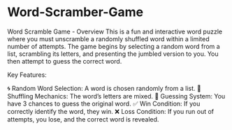 # Word-Scramber-Game
Word Scramble Game - Overview
This is a fun and interactive word puzzle where you must unscramble a randomly shuffled word within a limited number of attempts.
The game begins by selecting a random word from a list, scrambling its letters, and presenting the jumbled version to you.
You then attempt to guess the correct word.

Key Features:

🌀 Random Word Selection: A word is chosen randomly from a list.
🔀 Shuffling Mechanics: The word’s letters are mixed.
🎯 Guessing System: You have 3 chances to guess the original word.
✅ Win Condition: If you correctly identify the word, they win.
❌ Loss Condition: If you run out of attempts, you lose, and the correct word is revealed.
